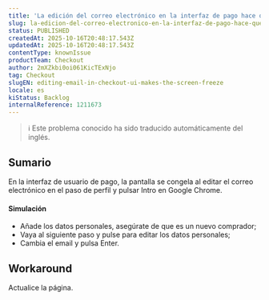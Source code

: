 ```yaml
---
title: 'La edición del correo electrónico en la interfaz de pago hace que la pantalla se congele.'
slug: la-edicion-del-correo-electronico-en-la-interfaz-de-pago-hace-que-la-pantalla-se-congele
status: PUBLISHED
createdAt: 2025-10-16T20:48:17.543Z
updatedAt: 2025-10-16T20:48:17.543Z
contentType: knownIssue
productTeam: Checkout
author: 2mXZkbi0oi061KicTExNjo
tag: Checkout
slugEN: editing-email-in-checkout-ui-makes-the-screen-freeze
locale: es
kiStatus: Backlog
internalReference: 1211673
---
```


>ℹ️ Este problema conocido ha sido traducido automáticamente del inglés.

## Sumario


En la interfaz de usuario de pago, la pantalla se congela al editar el correo electrónico en el paso de perfil y pulsar Intro en Google Chrome.


#### Simulación



- Añade los datos personales, asegúrate de que es un nuevo comprador;
- Vaya al siguiente paso y pulse para editar los datos personales;
- Cambia el email y pulsa Enter.

## Workaround


Actualice la página.


